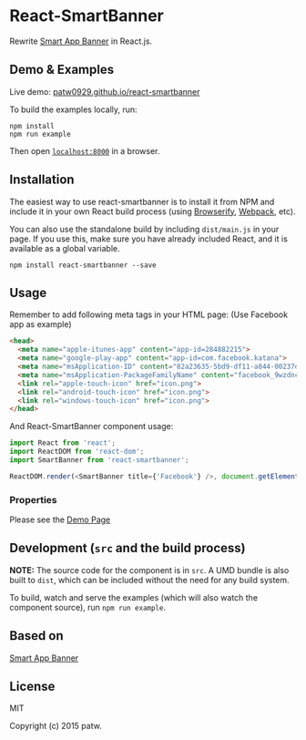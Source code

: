 # React-SmartBanner

Rewrite [Smart App Banner](https://github.com/kudago/smart-app-banner) in React.js.


## Demo & Examples

Live demo: [patw0929.github.io/react-smartbanner](http://patw0929.github.io/react-smartbanner/)

To build the examples locally, run:

```
npm install
npm run example
```

Then open [`localhost:8000`](http://localhost:8000) in a browser.


## Installation

The easiest way to use react-smartbanner is to install it from NPM and include it in your own React build process (using [Browserify](http://browserify.org), [Webpack](http://webpack.github.io/), etc).

You can also use the standalone build by including `dist/main.js` in your page. If you use this, make sure you have already included React, and it is available as a global variable.

```
npm install react-smartbanner --save
```


## Usage

Remember to add following meta tags in your HTML page: (Use Facebook app as example)

```html
<head>
  <meta name="apple-itunes-app" content="app-id=284882215">
  <meta name="google-play-app" content="app-id=com.facebook.katana">
  <meta name="msApplication-ID" content="82a23635-5bd9-df11-a844-00237de2db9e">
  <meta name="msApplication-PackageFamilyName" content="facebook_9wzdncrfhv5g">
  <link rel="apple-touch-icon" href="icon.png">
  <link rel="android-touch-icon" href="icon.png">
  <link rel="windows-touch-icon" href="icon.png">
</head>
```

And React-SmartBanner component usage:

```javascript
import React from 'react';
import ReactDOM from 'react-dom';
import SmartBanner from 'react-smartbanner';

ReactDOM.render(<SmartBanner title={'Facebook'} />, document.getElementById('content'));
```

### Properties

Please see the [Demo Page](http://patw0929.github.io/react-smartbanner/)


## Development (`src` and the build process)

**NOTE:** The source code for the component is in `src`. A UMD bundle is also built to `dist`, which can be included without the need for any build system.

To build, watch and serve the examples (which will also watch the component source), run `npm run example`.

## Based on

[Smart App Banner](https://github.com/kudago/smart-app-banner)

## License

MIT

Copyright (c) 2015 patw.

